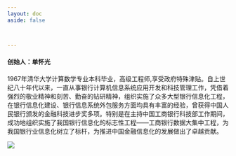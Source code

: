```yaml
---
layout: doc
aside: false



---
```


#### 创始人：单怀光  

1967年清华大学计算数学专业本科毕业，高级工程师,享受政府特殊津贴。自上世纪八十年代以来，一直从事银行计算机信息系统应用开发和科技管理工作，凭借着强烈的敬业精神和刻苦、勤奋的钻研精神，组织实施了众多大型银行信息化工程，在银行信息化建设、银行信息系统外包服务方面均具有丰富的经验，曾获得中国人民银行颁发的金融科技进步奖多项。特别是在主持中国工商银行科技部工作期间，成功地组织实施了我国银行信息化的标志性工程——工商银行数据大集中工程，为我国银行业信息化树立了标杆，为推进中国金融信息化的发展做出了卓越贡献。

![](/static/aboutus/oration.jpg )